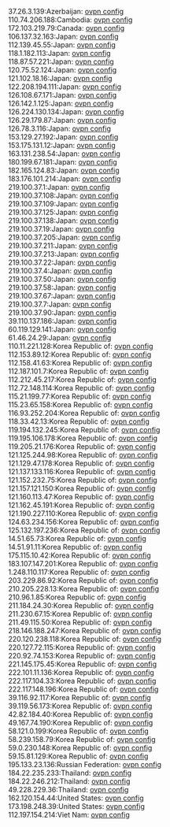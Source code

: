 37.26.3.139:Azerbaijan: [ovpn config](vpn/37_26_3_139.ovpn)  
110.74.206.188:Cambodia: [ovpn config](vpn/110_74_206_188.ovpn)  
172.103.219.79:Canada: [ovpn config](vpn/172_103_219_79.ovpn)  
106.137.32.163:Japan: [ovpn config](vpn/106_137_32_163.ovpn)  
112.139.45.55:Japan: [ovpn config](vpn/112_139_45_55.ovpn)  
118.1.182.113:Japan: [ovpn config](vpn/118_1_182_113.ovpn)  
118.87.57.221:Japan: [ovpn config](vpn/118_87_57_221.ovpn)  
120.75.52.124:Japan: [ovpn config](vpn/120_75_52_124.ovpn)  
121.102.18.16:Japan: [ovpn config](vpn/121_102_18_16.ovpn)  
122.208.194.111:Japan: [ovpn config](vpn/122_208_194_111.ovpn)  
126.108.67.171:Japan: [ovpn config](vpn/126_108_67_171.ovpn)  
126.142.1.125:Japan: [ovpn config](vpn/126_142_1_125.ovpn)  
126.224.130.134:Japan: [ovpn config](vpn/126_224_130_134.ovpn)  
126.29.179.87:Japan: [ovpn config](vpn/126_29_179_87.ovpn)  
126.78.3.116:Japan: [ovpn config](vpn/126_78_3_116.ovpn)  
153.129.27.192:Japan: [ovpn config](vpn/153_129_27_192.ovpn)  
153.175.131.12:Japan: [ovpn config](vpn/153_175_131_12.ovpn)  
163.131.238.54:Japan: [ovpn config](vpn/163_131_238_54.ovpn)  
180.199.67.181:Japan: [ovpn config](vpn/180_199_67_181.ovpn)  
182.165.124.83:Japan: [ovpn config](vpn/182_165_124_83.ovpn)  
183.176.101.214:Japan: [ovpn config](vpn/183_176_101_214.ovpn)  
219.100.37.1:Japan: [ovpn config](vpn/219_100_37_1.ovpn)  
219.100.37.108:Japan: [ovpn config](vpn/219_100_37_108.ovpn)  
219.100.37.109:Japan: [ovpn config](vpn/219_100_37_109.ovpn)  
219.100.37.125:Japan: [ovpn config](vpn/219_100_37_125.ovpn)  
219.100.37.138:Japan: [ovpn config](vpn/219_100_37_138.ovpn)  
219.100.37.19:Japan: [ovpn config](vpn/219_100_37_19.ovpn)  
219.100.37.205:Japan: [ovpn config](vpn/219_100_37_205.ovpn)  
219.100.37.211:Japan: [ovpn config](vpn/219_100_37_211.ovpn)  
219.100.37.213:Japan: [ovpn config](vpn/219_100_37_213.ovpn)  
219.100.37.22:Japan: [ovpn config](vpn/219_100_37_22.ovpn)  
219.100.37.4:Japan: [ovpn config](vpn/219_100_37_4.ovpn)  
219.100.37.50:Japan: [ovpn config](vpn/219_100_37_50.ovpn)  
219.100.37.58:Japan: [ovpn config](vpn/219_100_37_58.ovpn)  
219.100.37.67:Japan: [ovpn config](vpn/219_100_37_67.ovpn)  
219.100.37.7:Japan: [ovpn config](vpn/219_100_37_7.ovpn)  
219.100.37.90:Japan: [ovpn config](vpn/219_100_37_90.ovpn)  
39.110.137.186:Japan: [ovpn config](vpn/39_110_137_186.ovpn)  
60.119.129.141:Japan: [ovpn config](vpn/60_119_129_141.ovpn)  
61.46.24.29:Japan: [ovpn config](vpn/61_46_24_29.ovpn)  
110.11.221.128:Korea Republic of: [ovpn config](vpn/110_11_221_128.ovpn)  
112.153.89.12:Korea Republic of: [ovpn config](vpn/112_153_89_12.ovpn)  
112.158.41.63:Korea Republic of: [ovpn config](vpn/112_158_41_63.ovpn)  
112.187.101.7:Korea Republic of: [ovpn config](vpn/112_187_101_7.ovpn)  
112.212.45.217:Korea Republic of: [ovpn config](vpn/112_212_45_217.ovpn)  
112.72.148.114:Korea Republic of: [ovpn config](vpn/112_72_148_114.ovpn)  
115.21.199.77:Korea Republic of: [ovpn config](vpn/115_21_199_77.ovpn)  
115.23.65.158:Korea Republic of: [ovpn config](vpn/115_23_65_158.ovpn)  
116.93.252.204:Korea Republic of: [ovpn config](vpn/116_93_252_204.ovpn)  
118.33.42.13:Korea Republic of: [ovpn config](vpn/118_33_42_13.ovpn)  
119.194.132.245:Korea Republic of: [ovpn config](vpn/119_194_132_245.ovpn)  
119.195.106.178:Korea Republic of: [ovpn config](vpn/119_195_106_178.ovpn)  
119.205.21.176:Korea Republic of: [ovpn config](vpn/119_205_21_176.ovpn)  
121.125.244.98:Korea Republic of: [ovpn config](vpn/121_125_244_98.ovpn)  
121.129.47.178:Korea Republic of: [ovpn config](vpn/121_129_47_178.ovpn)  
121.137.133.116:Korea Republic of: [ovpn config](vpn/121_137_133_116.ovpn)  
121.152.232.75:Korea Republic of: [ovpn config](vpn/121_152_232_75.ovpn)  
121.157.121.150:Korea Republic of: [ovpn config](vpn/121_157_121_150.ovpn)  
121.160.113.47:Korea Republic of: [ovpn config](vpn/121_160_113_47.ovpn)  
121.162.45.191:Korea Republic of: [ovpn config](vpn/121_162_45_191.ovpn)  
121.190.227.110:Korea Republic of: [ovpn config](vpn/121_190_227_110.ovpn)  
124.63.234.156:Korea Republic of: [ovpn config](vpn/124_63_234_156.ovpn)  
125.132.197.236:Korea Republic of: [ovpn config](vpn/125_132_197_236.ovpn)  
14.51.65.73:Korea Republic of: [ovpn config](vpn/14_51_65_73.ovpn)  
14.51.91.11:Korea Republic of: [ovpn config](vpn/14_51_91_11.ovpn)  
175.115.10.42:Korea Republic of: [ovpn config](vpn/175_115_10_42.ovpn)  
183.107.147.201:Korea Republic of: [ovpn config](vpn/183_107_147_201.ovpn)  
1.248.110.117:Korea Republic of: [ovpn config](vpn/1_248_110_117.ovpn)  
203.229.86.92:Korea Republic of: [ovpn config](vpn/203_229_86_92.ovpn)  
210.205.228.13:Korea Republic of: [ovpn config](vpn/210_205_228_13.ovpn)  
210.96.1.85:Korea Republic of: [ovpn config](vpn/210_96_1_85.ovpn)  
211.184.24.30:Korea Republic of: [ovpn config](vpn/211_184_24_30.ovpn)  
211.230.67.15:Korea Republic of: [ovpn config](vpn/211_230_67_15.ovpn)  
211.49.115.50:Korea Republic of: [ovpn config](vpn/211_49_115_50.ovpn)  
218.146.188.247:Korea Republic of: [ovpn config](vpn/218_146_188_247.ovpn)  
220.120.238.118:Korea Republic of: [ovpn config](vpn/220_120_238_118.ovpn)  
220.127.72.115:Korea Republic of: [ovpn config](vpn/220_127_72_115.ovpn)  
220.92.74.153:Korea Republic of: [ovpn config](vpn/220_92_74_153.ovpn)  
221.145.175.45:Korea Republic of: [ovpn config](vpn/221_145_175_45.ovpn)  
222.101.11.136:Korea Republic of: [ovpn config](vpn/222_101_11_136.ovpn)  
222.117.104.33:Korea Republic of: [ovpn config](vpn/222_117_104_33.ovpn)  
222.117.148.196:Korea Republic of: [ovpn config](vpn/222_117_148_196.ovpn)  
39.116.92.117:Korea Republic of: [ovpn config](vpn/39_116_92_117.ovpn)  
39.119.56.173:Korea Republic of: [ovpn config](vpn/39_119_56_173.ovpn)  
42.82.184.40:Korea Republic of: [ovpn config](vpn/42_82_184_40.ovpn)  
49.167.74.190:Korea Republic of: [ovpn config](vpn/49_167_74_190.ovpn)  
58.121.0.199:Korea Republic of: [ovpn config](vpn/58_121_0_199.ovpn)  
58.239.158.79:Korea Republic of: [ovpn config](vpn/58_239_158_79.ovpn)  
59.0.230.148:Korea Republic of: [ovpn config](vpn/59_0_230_148.ovpn)  
59.15.81.129:Korea Republic of: [ovpn config](vpn/59_15_81_129.ovpn)  
195.133.23.136:Russian Federation: [ovpn config](vpn/195_133_23_136.ovpn)  
184.22.235.233:Thailand: [ovpn config](vpn/184_22_235_233.ovpn)  
184.22.246.212:Thailand: [ovpn config](vpn/184_22_246_212.ovpn)  
49.228.229.36:Thailand: [ovpn config](vpn/49_228_229_36.ovpn)  
162.120.154.44:United States: [ovpn config](vpn/162_120_154_44.ovpn)  
173.198.248.39:United States: [ovpn config](vpn/173_198_248_39.ovpn)  
112.197.154.214:Viet Nam: [ovpn config](vpn/112_197_154_214.ovpn)  
